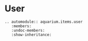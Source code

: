 # User

```{eval-rst}
.. automodule:: aquarium.items.user
   :members:
   :undoc-members:
   :show-inheritance:
```